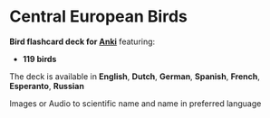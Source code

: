 # Central European Birds

**Bird flashcard deck for [Anki](http://ankisrs.net/)** featuring:

- **119 birds**

The deck is available in **English**, **Dutch**, **German**, **Spanish**, **French**, **Esperanto**, **Russian**

Images or Audio to scientific name and name in preferred language
